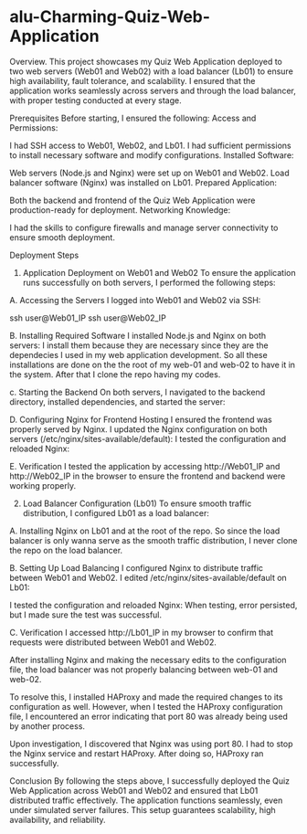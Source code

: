 # alu-Charming-Quiz-Web-Application
Overview.
This project showcases my Quiz Web Application deployed to two web servers (Web01 and Web02) with a load balancer (Lb01) to ensure high availability, fault tolerance, and scalability. I ensured that the application works seamlessly across servers and through the load balancer, with proper testing conducted at every stage.

Prerequisites
Before starting, I ensured the following:
Access and Permissions:

I had SSH access to Web01, Web02, and Lb01.
I had sufficient permissions to install necessary software and modify configurations.
Installed Software:

Web servers (Node.js and Nginx) were set up on Web01 and Web02.
Load balancer software (Nginx) was installed on Lb01.
Prepared Application:

Both the backend and frontend of the Quiz Web Application were production-ready for deployment.
Networking Knowledge:

I had the skills to configure firewalls and manage server connectivity to ensure smooth deployment.

Deployment Steps
1. Application Deployment on Web01 and Web02
To ensure the application runs successfully on both servers, I performed the following steps:

A. Accessing the Servers
I logged into Web01 and Web02 via SSH:

ssh user@Web01_IP
ssh user@Web02_IP

B. Installing Required Software
I installed Node.js and Nginx on both servers:
I install them because they are necessary since they are the dependecies I used in my web application development.
So all these installations are done on the the root of my web-01 and web-02 to have it in the system.
After that I clone the repo having my codes.

c. Starting the Backend
On both servers, I navigated to the backend directory, installed dependencies, and started the server:

D. Configuring Nginx for Frontend Hosting
I ensured the frontend was properly served by Nginx. I updated the Nginx configuration on both servers (/etc/nginx/sites-available/default):
I tested the configuration and reloaded Nginx:

E. Verification
I tested the application by accessing http://Web01_IP and http://Web02_IP in the browser to ensure the frontend and backend were working properly.

2. Load Balancer Configuration (Lb01)
To ensure smooth traffic distribution, I configured Lb01 as a load balancer:

A. Installing Nginx on Lb01 and at the root of the repo.
So since the load balancer is only wanna serve as the smooth traffic distribution, I never clone the repo on the load balancer.

B. Setting Up Load Balancing
I configured Nginx to distribute traffic between Web01 and Web02. I edited /etc/nginx/sites-available/default on Lb01:

I tested the configuration and reloaded Nginx:
When testing, error persisted, but I made sure the test was successful.

C. Verification
I accessed http://Lb01_IP in my browser to confirm that requests were distributed between Web01 and Web02.

After installing Nginx and making the necessary edits to the configuration file, the load balancer was not properly balancing between web-01 and web-02.

To resolve this, I installed HAProxy and made the required changes to its configuration as well. However, when I tested the HAProxy configuration file, I encountered an error indicating that port 80 was already being used by another process.

Upon investigation, I discovered that Nginx was using port 80. I had to stop the Nginx service and restart HAProxy. After doing so, HAProxy ran successfully.

Conclusion
By following the steps above, I successfully deployed the Quiz Web Application across Web01 and Web02 and ensured that Lb01 distributed traffic effectively. The application functions seamlessly, even under simulated server failures. This setup guarantees scalability, high availability, and reliability.
